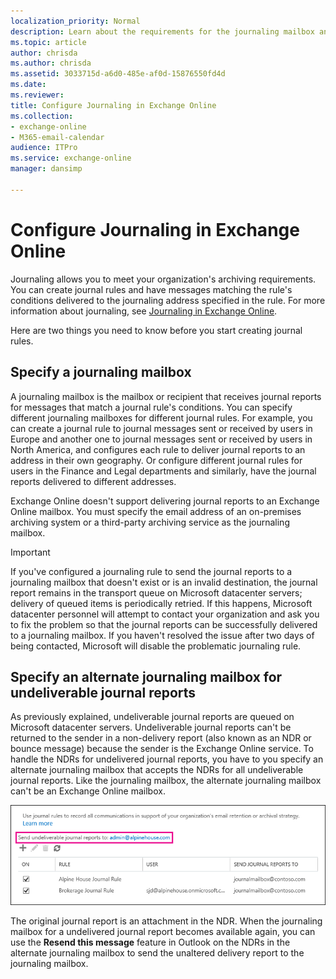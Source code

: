 ```yaml
---
localization_priority: Normal
description: Learn about the requirements for the journaling mailbox and the alternate journaling mailbox in Exchange Online.
ms.topic: article
author: chrisda
ms.author: chrisda
ms.assetid: 3033715d-a6d0-485e-af0d-15876550fd4d
ms.date: 
ms.reviewer: 
title: Configure Journaling in Exchange Online
ms.collection: 
- exchange-online
- M365-email-calendar
audience: ITPro
ms.service: exchange-online
manager: dansimp

---
```


# Configure Journaling in Exchange Online

Journaling allows you to meet your organization's archiving requirements. You can create journal rules and have messages matching the rule's conditions delivered to the journaling address specified in the rule. For more information about journaling, see [Journaling in Exchange Online](journaling.md).

Here are two things you need to know before you start creating journal rules.

## Specify a journaling mailbox

A journaling mailbox is the mailbox or recipient that receives journal reports for messages that match a journal rule's conditions. You can specify different journaling mailboxes for different journal rules. For example, you can create a journal rule to journal messages sent or received by users in Europe and another one to journal messages sent or received by users in North America, and configures each rule to deliver journal reports to an address in their own geography. Or configure different journal rules for users in the Finance and Legal departments and similarly, have the journal reports delivered to different addresses.

Exchange Online doesn't support delivering journal reports to an Exchange Online mailbox. You must specify the email address of an on-premises archiving system or a third-party archiving service as the journaling mailbox.

> [!IMPORTANT]
> If you've configured a journaling rule to send the journal reports to a journaling mailbox that doesn't exist or is an invalid destination, the journal report remains in the transport queue on Microsoft datacenter servers; delivery of queued items is periodically retried. If this happens, Microsoft datacenter personnel will attempt to contact your organization and ask you to fix the problem so that the journal reports can be successfully delivered to a journaling mailbox. If you haven't resolved the issue after two days of being contacted, Microsoft will disable the problematic journaling rule.

## Specify an alternate journaling mailbox for undeliverable journal reports

As previously explained, undeliverable journal reports are queued on Microsoft datacenter servers. Undeliverable journal reports can't be returned to the sender in a non-delivery report (also known as an NDR or bounce message) because the sender is the Exchange Online service. To handle the NDRs for undelivered journal reports, you have to you specify an alternate journaling mailbox that accepts the NDRs for all undeliverable journal reports. Like the journaling mailbox, the alternate journaling mailbox can't be an Exchange Online mailbox.

![Select an alternative journaling mailbox to receive NDRs for undeliverable journal reports](../../media/23408455-a7d2-454b-8375-45be81563c36.png)

The original journal report is an attachment in the NDR. When the journaling mailbox for a undelivered journal report becomes available again, you can use the **Resend this message** feature in Outlook on the NDRs in the alternate journaling mailbox to send the unaltered delivery report to the journaling mailbox.
